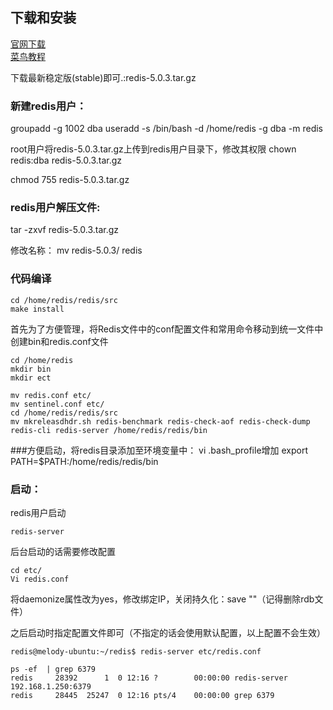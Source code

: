 ## 下载和安装
[官网下载](http://redis.io/download)        
[菜鸟教程](http://www.runoob.com/redis/redis-tutorial.html)

下载最新稳定版(stable)即可.:redis-5.0.3.tar.gz


### 新建redis用户：
groupadd -g 1002 dba
useradd -s /bin/bash -d /home/redis -g dba -m redis

root用户将redis-5.0.3.tar.gz上传到redis用户目录下，修改其权限
chown redis:dba redis-5.0.3.tar.gz

chmod 755 redis-5.0.3.tar.gz

### redis用户解压文件:
tar -zxvf redis-5.0.3.tar.gz

修改名称：
mv redis-5.0.3/ redis


### 代码编译
```
cd /home/redis/redis/src
make install

```
首先为了方便管理，将Redis文件中的conf配置文件和常用命令移动到统一文件中  
创建bin和redis.conf文件
```
cd /home/redis
mkdir bin
mkdir ect

mv redis.conf etc/
mv sentinel.conf etc/
cd /home/redis/redis/src
mv mkreleasdhdr.sh redis-benchmark redis-check-aof redis-check-dump redis-cli redis-server /home/redis/redis/bin
```

###方便启动，将redis目录添加至环境变量中：
vi .bash_profile增加
export PATH=$PATH:/home/redis/redis/bin

### 启动：
redis用户启动
```
redis-server
```
后台启动的话需要修改配置
```
cd etc/
Vi redis.conf
```
将daemonize属性改为yes，修改绑定IP，关闭持久化：save ""（记得删除rdb文件）

之后启动时指定配置文件即可（不指定的话会使用默认配置，以上配置不会生效）
```
redis@melody-ubuntu:~/redis$ redis-server etc/redis.conf

ps -ef  | grep 6379
redis     28392      1  0 12:16 ?        00:00:00 redis-server 192.168.1.250:6379
redis     28445  25247  0 12:16 pts/4    00:00:00 grep 6379
```

